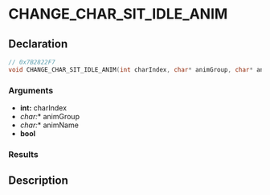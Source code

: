 # CHANGE_CHAR_SIT_IDLE_ANIM

## Declaration
```cpp
// 0x7B2822F7
void CHANGE_CHAR_SIT_IDLE_ANIM(int charIndex, char* animGroup, char* animName, bool);
```

### Arguments
- **int:** charIndex
- **char*:** animGroup
- **char*:** animName
- **bool**

### Results

## Description
